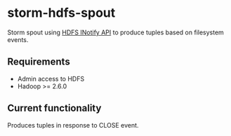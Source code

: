 # storm-hdfs-spout
Storm spout using [HDFS INotify API](https://issues.apache.org/jira/browse/HDFS-6634) to produce tuples based on filesystem events.

## Requirements
- Admin access to HDFS
- Hadoop >= 2.6.0 

## Current functionality
Produces tuples in response to CLOSE event.
